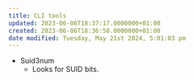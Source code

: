 ```yaml
---
title: CLI tools
updated: 2023-06-06T18:37:17.0000000+01:00
created: 2023-06-06T18:36:58.0000000+01:00
date modified: Tuesday, May 21st 2024, 5:01:03 pm
---
```


- Suid3num
  - Looks for SUID bits.

